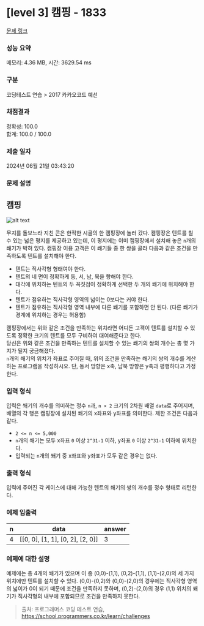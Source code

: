 # [level 3] 캠핑 - 1833 

[문제 링크](https://school.programmers.co.kr/learn/courses/30/lessons/1833) 

### 성능 요약

메모리: 4.36 MB, 시간: 3629.54 ms

### 구분

코딩테스트 연습 > 2017 카카오코드 예선

### 채점결과

정확성: 100.0<br/>합계: 100.0 / 100.0

### 제출 일자

2024년 06월 21일 03:43:20

### 문제 설명

<h2>캠핑</h2>

<p><img src="http://t1.kakaocdn.net/codefestival/tent.png" title="tent" alt="alt text"></p>

<p>무지를 돌보느라 지친 콘은 한적한 시골의 한 캠핑장에 놀러 갔다. 캠핑장은 텐트를 칠 수 있는 넓은 평지를 제공하고 있는데, 이 평지에는 이미 캠핑장에서 설치해 놓은 <code>n</code>개의 쐐기가 박혀 있다. 캠핑장 이용 고객은 이 쐐기들 중 한 쌍을 골라 다음과 같은 조건을 만족하도록 텐트를 설치해야 한다.</p>

<ul>
<li>텐트는 직사각형 형태여야 한다. </li>
<li>텐트의 네 면이 정확하게 동, 서, 남, 북을 향해야 한다.</li>
<li>대각에 위치하는 텐트의 두 꼭짓점이 정확하게 선택한 두 개의 쐐기에 위치해야 한다.</li>
<li>텐트가 점유하는 직사각형 영역의 넓이는 0보다는 커야 한다.</li>
<li>텐트가 점유하는 직사각형 영역 내부에 다른 쐐기를 포함하면 안 된다. (다른 쐐기가 경계에 위치하는 경우는 허용함)</li>
</ul>

<p>캠핑장에서는 위와 같은 조건을 만족하는 위치라면 어디든 고객이 텐트를 설치할 수 있도록 정확한 크기의 텐트를 모두 구비하여 대여해준다고 한다.<br>
당신은 위와 같은 조건을 만족하는 텐트를 설치할 수 있는 쐐기의 쌍의 개수는 총 몇 가지가 될지 궁금해졌다.<br>
<code>n</code>개의 쐐기의 위치가 좌표로 주어질 때, 위의 조건을 만족하는 쐐기의 쌍의 개수를 계산하는 프로그램을 작성하시오. 단, 동서 방향은 x축, 남북 방향은 y축과 평행하다고 가정한다.</p>

<h3>입력 형식</h3>

<p>입력은 쐐기의 개수를 의미하는 정수 <code>n</code>과, <code>n × 2</code> 크기의 2차원 배열 <code>data</code>로 주어지며, 배열의 각 행은 캠핑장에 설치된 쐐기의 x좌표와 y좌표를 의미한다. 제한 조건은 다음과 같다.</p>

<ul>
<li><code>2 &lt;= n &lt;= 5,000</code></li>
<li><code>n</code>개의 쐐기는 모두 x좌표 <code>0</code> 이상 <code>2^31-1</code> 이하, y좌표 <code>0</code> 이상 <code>2^31-1</code> 이하에 위치한다.</li>
<li>입력되는 <code>n</code>개의 쐐기 중 x좌표와 y좌표가 모두 같은 경우는 없다.</li>
</ul>

<h3>출력 형식</h3>

<p>입력에 주어진 각 케이스에 대해 가능한 텐트의 쐐기의 쌍의 개수를 정수 형태로 리턴한다.</p>

<h3>예제 입출력</h3>
<table class="table">
        <thead><tr>
<th>n</th>
<th>data</th>
<th>answer</th>
</tr>
</thead>
        <tbody><tr>
<td>4</td>
<td>[[0, 0], [1, 1], [0, 2], [2, 0]]</td>
<td>3</td>
</tr>
</tbody>
      </table>
<h3>예제에 대한 설명</h3>

<p>예제에는 총 4개의 쐐기가 있으며 이 중 (0,0)-(1,1), (0,2)-(1,1), (1,1)-(2,0)의 세 가지 위치에만 텐트를 설치할 수 있다. (0,0)-(0,2)와 (0,0)-(2,0)의 경우에는 직사각형 영역의 넓이가 0이 되기 때문에 조건을 만족하지 못하며, (0,2)-(2,0)의 경우 (1,1) 위치의 쐐기가 직사각형의 내부에 포함되므로 조건을 만족하지 못한다.</p>


> 출처: 프로그래머스 코딩 테스트 연습, https://school.programmers.co.kr/learn/challenges